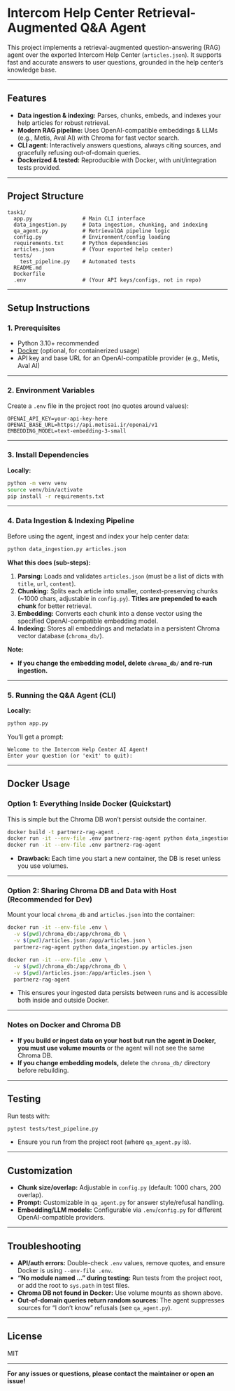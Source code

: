 # Intercom Help Center Retrieval-Augmented Q&A Agent

This project implements a retrieval-augmented question-answering (RAG) agent over the exported Intercom Help Center (`articles.json`). It supports fast and accurate answers to user questions, grounded in the help center’s knowledge base.

---

## Features

- **Data ingestion & indexing:** Parses, chunks, embeds, and indexes your help articles for robust retrieval.
- **Modern RAG pipeline:** Uses OpenAI-compatible embeddings & LLMs (e.g., Metis, Aval AI) with Chroma for fast vector search.
- **CLI agent:** Interactively answers questions, always citing sources, and gracefully refusing out-of-domain queries.
- **Dockerized & tested:** Reproducible with Docker, with unit/integration tests provided.

---

## Project Structure

```
task1/
  app.py                # Main CLI interface
  data_ingestion.py     # Data ingestion, chunking, and indexing
  qa_agent.py           # RetrievalQA pipeline logic
  config.py             # Environment/config loading
  requirements.txt      # Python dependencies
  articles.json         # (Your exported help center)
  tests/
    test_pipeline.py    # Automated tests
  README.md
  Dockerfile
  .env                  # (Your API keys/configs, not in repo)
```

---

## Setup Instructions

### 1. Prerequisites

- Python 3.10+ recommended
- [Docker](https://www.docker.com/) (optional, for containerized usage)
- API key and base URL for an OpenAI-compatible provider (e.g., Metis, Aval AI)

---

### 2. Environment Variables

Create a `.env` file in the project root (no quotes around values):

```
OPENAI_API_KEY=your-api-key-here
OPENAI_BASE_URL=https://api.metisai.ir/openai/v1
EMBEDDING_MODEL=text-embedding-3-small
```

---

### 3. Install Dependencies

**Locally:**
```bash
python -m venv venv
source venv/bin/activate
pip install -r requirements.txt
```

---

### 4. Data Ingestion & Indexing Pipeline

Before using the agent, ingest and index your help center data:

```bash
python data_ingestion.py articles.json
```

**What this does (sub-steps):**
1. **Parsing:** Loads and validates `articles.json` (must be a list of dicts with `title`, `url`, `content`).
2. **Chunking:** Splits each article into smaller, context-preserving chunks (~1000 chars, adjustable in `config.py`). **Titles are prepended to each chunk** for better retrieval.
3. **Embedding:** Converts each chunk into a dense vector using the specified OpenAI-compatible embedding model.
4. **Indexing:** Stores all embeddings and metadata in a persistent Chroma vector database (`chroma_db/`).

**Note:**  
- **If you change the embedding model, delete `chroma_db/` and re-run ingestion.**

---

### 5. Running the Q&A Agent (CLI)

**Locally:**
```bash
python app.py
```
You’ll get a prompt:
```
Welcome to the Intercom Help Center AI Agent!
Enter your question (or 'exit' to quit):
```

---

## Docker Usage

### Option 1: Everything Inside Docker (Quickstart)

This is simple but the Chroma DB won’t persist outside the container.

```bash
docker build -t partnerz-rag-agent .
docker run -it --env-file .env partnerz-rag-agent python data_ingestion.py articles.json
docker run -it --env-file .env partnerz-rag-agent
```
- **Drawback:** Each time you start a new container, the DB is reset unless you use volumes.

---

### Option 2: Sharing Chroma DB and Data with Host (Recommended for Dev)

Mount your local `chroma_db` and `articles.json` into the container:

```bash
docker run -it --env-file .env \
  -v $(pwd)/chroma_db:/app/chroma_db \
  -v $(pwd)/articles.json:/app/articles.json \
  partnerz-rag-agent python data_ingestion.py articles.json

docker run -it --env-file .env \
  -v $(pwd)/chroma_db:/app/chroma_db \
  -v $(pwd)/articles.json:/app/articles.json \
  partnerz-rag-agent
```

- This ensures your ingested data persists between runs and is accessible both inside and outside Docker.

---

### Notes on Docker and Chroma DB
- **If you build or ingest data on your host but run the agent in Docker, you must use volume mounts** or the agent will not see the same Chroma DB.
- **If you change embedding models,** delete the `chroma_db/` directory before rebuilding.

---

## Testing

Run tests with:
```bash
pytest tests/test_pipeline.py
```
- Ensure you run from the project root (where `qa_agent.py` is).

---

## Customization

- **Chunk size/overlap:** Adjustable in `config.py` (default: 1000 chars, 200 overlap).
- **Prompt:** Customizable in `qa_agent.py` for answer style/refusal handling.
- **Embedding/LLM models:** Configurable via `.env`/`config.py` for different OpenAI-compatible providers.

---

## Troubleshooting

- **API/auth errors:** Double-check `.env` values, remove quotes, and ensure Docker is using `--env-file .env`.
- **“No module named ...” during testing:** Run tests from the project root, or add the root to `sys.path` in test files.
- **Chroma DB not found in Docker:** Use volume mounts as shown above.
- **Out-of-domain queries return random sources:** The agent suppresses sources for “I don’t know” refusals (see `qa_agent.py`).

---

## License

MIT

---

**For any issues or questions, please contact the maintainer or open an issue!**